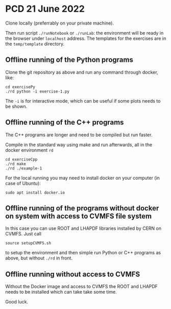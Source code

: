 # PCD 21 June 2022

Clone locally (preferrably on your private machine).

Then run script `./runNotebook` or `./runLab`: the environment will be ready in the browser under `localhost` address.
The templates for the exercises are in the `temp/template` directory.

## Offline running of the Python programs

Clone the git repository as above and run any command through docker, like:

```
cd exercisePy
./rd python -i exercise-1.py
```
The `-i` is for interactive mode, which can be useful if some plots needs to be shown.

## Offline running of the C++ programs

The C++ programs are longer and need to be compiled but run faster.

Compile in the standard way using make and run afterwards, all in the docker environment `rd`
```
cd exerciseCpp
./rd make
./rd ./example-1
```

For the local running you may need to install docker on your computer (in case of Ubuntu):
```
sudo apt install docker.io
```

## Offline running of the programs without docker on system with access to CVMFS file system

In this case you can use ROOT and LHAPDF libraries installed by CERN on CVMFS.
Just call
```
source setupCVMFS.sh
```
to setup the environment and then simple run Python or C++ programs as above, but without `./rd` in front.

## Offline running without access to CVMFS

Without the Docker image  and access to CVMFS the ROOT and LHAPDF needs to be installed which can take take some time.

Good luck.
